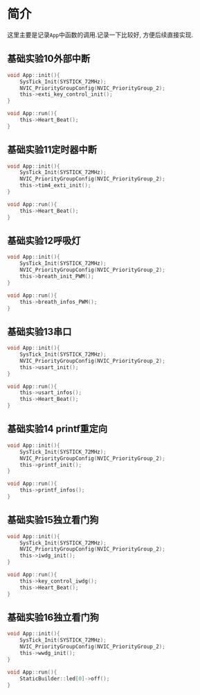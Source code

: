 # 简介

这里主要是记录`App`中函数的调用.记录一下比较好, 方便后续直接实现.

## 基础实验10外部中断

~~~C
void App::init(){
    SysTick_Init(SYSTICK_72MHz);
    NVIC_PriorityGroupConfig(NVIC_PriorityGroup_2);
    this->exti_key_control_init();
}

void App::run(){
    this->Heart_Beat();
}
~~~



## 基础实验11定时器中断

~~~C
void App::init(){
    SysTick_Init(SYSTICK_72MHz);
    NVIC_PriorityGroupConfig(NVIC_PriorityGroup_2);
    this->tim4_exti_init();
}

void App::run(){
    this->Heart_Beat();
}

~~~



## 基础实验12呼吸灯

~~~C
void App::init(){
    SysTick_Init(SYSTICK_72MHz);
    NVIC_PriorityGroupConfig(NVIC_PriorityGroup_2);
    this->breath_init_PWM();
}

void App::run(){
    this->breath_infos_PWM();
}

~~~



## 基础实验13串口

~~~C
void App::init(){
    SysTick_Init(SYSTICK_72MHz);
    NVIC_PriorityGroupConfig(NVIC_PriorityGroup_2);
    this->usart_init();
}

void App::run(){
    this->usart_infos();
    this->Heart_Beat();
}
~~~



## 基础实验14 printf重定向

~~~C
void App::init(){
    SysTick_Init(SYSTICK_72MHz);
    NVIC_PriorityGroupConfig(NVIC_PriorityGroup_2);
    this->printf_init();
}

void App::run(){
    this->printf_infos();
}
~~~





## 基础实验15独立看门狗

~~~C
void App::init(){
    SysTick_Init(SYSTICK_72MHz);
    NVIC_PriorityGroupConfig(NVIC_PriorityGroup_2);
    this->iwdg_init();
}

void App::run(){
    this->key_control_iwdg();
    this->Heart_Beat();
}
~~~

## 基础实验16独立看门狗

~~~C
void App::init(){
    SysTick_Init(SYSTICK_72MHz);
    NVIC_PriorityGroupConfig(NVIC_PriorityGroup_2);
    this->wwdg_init();
}

void App::run(){
    StaticBuilder::led[0]->off();
}
~~~




